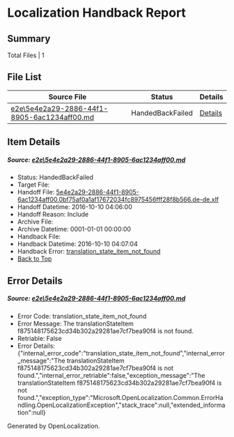 # <a name='report-top'></a> Localization Handback Report

## Summary
 Total Files | 1

## File List
 Source File | Status | Details 
 ----------- | ------ | ------- 
 [e2e\5e4e2a29-2886-44f1-8905-6ac1234aff00.md](https://github.com/OpenLocalizationTestOrg/ol-test0/blob/0e468e387ab2ef356a28eb1e521e0e6fce8a02a4/e2e/5e4e2a29-2886-44f1-8905-6ac1234aff00.md) | HandedBackFailed | [Details](#f875148175623cd34b302a29281ae7cf7bea90f41)

## Item Details
##### <a name='f875148175623cd34b302a29281ae7cf7bea90f41'></a> Source: [e2e\5e4e2a29-2886-44f1-8905-6ac1234aff00.md](https://github.com/OpenLocalizationTestOrg/ol-test0/blob/0e468e387ab2ef356a28eb1e521e0e6fce8a02a4/e2e/5e4e2a29-2886-44f1-8905-6ac1234aff00.md)
* Status: HandedBackFailed
* Target File: 
* Handoff File: [5e4e2a29-2886-44f1-8905-6ac1234aff00.0bf75af0a1af17672034fc8975456fff28f8b566.de-de.xlf](https://github.com/OpenLocalizationTestOrg/ol-test0-handoff/blob/8174612a3316ff6ced58e4c0aca69b7af224a5d1/ol-handoff/OpenLocalizationTestOrg/ol-test0-dede/qimu/ht/5e4e2a29-2886-44f1-8905-6ac1234aff00.0bf75af0a1af17672034fc8975456fff28f8b566.de-de.xlf)
* Handoff Datetime: 2016-10-10 04:06:00
* Handoff Reason: Include
* Archive File: 
* Archive Datetime: 0001-01-01 00:00:00
* Handback File: 
* Handback Datetime: 2016-10-10 04:07:04
* Handback Error: [translation_state_item_not_found](#f875148175623cd34b302a29281ae7cf7bea90f41translation_state_item_not_found)
* [Back to Top](#report-top)


## Error Details
##### <a name='f875148175623cd34b302a29281ae7cf7bea90f41translation_state_item_not_found'></a> Source: [e2e\5e4e2a29-2886-44f1-8905-6ac1234aff00.md](#f875148175623cd34b302a29281ae7cf7bea90f41)
* Error Code: translation_state_item_not_found
* Error Message: The translationStateItem f875148175623cd34b302a29281ae7cf7bea90f4 is not found.
* Retriable: False
* Error Details: {"internal_error_code":"translation_state_item_not_found","internal_error_message":"The translationStateItem f875148175623cd34b302a29281ae7cf7bea90f4 is not found.","internal_error_retriable":false,"exception_message":"The translationStateItem f875148175623cd34b302a29281ae7cf7bea90f4 is not found.","exception_type":"Microsoft.OpenLocalization.Common.ErrorHandling.OpenLocalizationException","stack_trace":null,"extended_information":null}


Generated by OpenLocalization.
